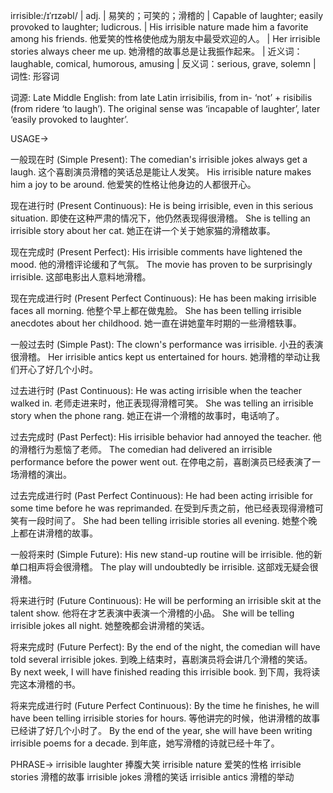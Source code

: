 irrisible:/ɪˈrɪzəbl/ | adj. | 易笑的；可笑的；滑稽的 | Capable of laughter; easily provoked to laughter; ludicrous.  | His irrisible nature made him a favorite among his friends. 他爱笑的性格使他成为朋友中最受欢迎的人。 |  Her irrisible stories always cheer me up. 她滑稽的故事总是让我振作起来。 | 近义词：laughable, comical, humorous, amusing | 反义词：serious, grave, solemn | 词性: 形容词

词源: Late Middle English: from late Latin irrisibilis, from in- ‘not’ + risibilis (from ridere ‘to laugh’).  The original sense was ‘incapable of laughter’, later ‘easily provoked to laughter’.


USAGE->

一般现在时 (Simple Present):
The comedian's irrisible jokes always get a laugh.  这个喜剧演员滑稽的笑话总是能让人发笑。
His irrisible nature makes him a joy to be around. 他爱笑的性格让他身边的人都很开心。

现在进行时 (Present Continuous):
He is being irrisible, even in this serious situation. 即使在这种严肃的情况下，他仍然表现得很滑稽。
She is telling an irrisible story about her cat. 她正在讲一个关于她家猫的滑稽故事。

现在完成时 (Present Perfect):
His irrisible comments have lightened the mood. 他的滑稽评论缓和了气氛。
The movie has proven to be surprisingly irrisible. 这部电影出人意料地滑稽。

现在完成进行时 (Present Perfect Continuous):
He has been making irrisible faces all morning. 他整个早上都在做鬼脸。
She has been telling irrisible anecdotes about her childhood. 她一直在讲她童年时期的一些滑稽轶事。

一般过去时 (Simple Past):
The clown's performance was irrisible. 小丑的表演很滑稽。
Her irrisible antics kept us entertained for hours. 她滑稽的举动让我们开心了好几个小时。

过去进行时 (Past Continuous):
He was acting irrisible when the teacher walked in. 老师走进来时，他正表现得滑稽可笑。
She was telling an irrisible story when the phone rang. 她正在讲一个滑稽的故事时，电话响了。

过去完成时 (Past Perfect):
His irrisible behavior had annoyed the teacher. 他的滑稽行为惹恼了老师。
The comedian had delivered an irrisible performance before the power went out.  在停电之前，喜剧演员已经表演了一场滑稽的演出。


过去完成进行时 (Past Perfect Continuous):
He had been acting irrisible for some time before he was reprimanded. 在受到斥责之前，他已经表现得滑稽可笑有一段时间了。
She had been telling irrisible stories all evening. 她整个晚上都在讲滑稽的故事。

一般将来时 (Simple Future):
His new stand-up routine will be irrisible. 他的新单口相声将会很滑稽。
The play will undoubtedly be irrisible. 这部戏无疑会很滑稽。

将来进行时 (Future Continuous):
He will be performing an irrisible skit at the talent show. 他将在才艺表演中表演一个滑稽的小品。
She will be telling irrisible jokes all night. 她整晚都会讲滑稽的笑话。

将来完成时 (Future Perfect):
By the end of the night, the comedian will have told several irrisible jokes. 到晚上结束时，喜剧演员将会讲几个滑稽的笑话。
By next week, I will have finished reading this irrisible book. 到下周，我将读完这本滑稽的书。


将来完成进行时 (Future Perfect Continuous):
By the time he finishes, he will have been telling irrisible stories for hours. 等他讲完的时候，他讲滑稽的故事已经讲了好几个小时了。
By the end of the year, she will have been writing irrisible poems for a decade. 到年底，她写滑稽的诗就已经十年了。


PHRASE->
irrisible laughter  捧腹大笑
irrisible nature  爱笑的性格
irrisible stories  滑稽的故事
irrisible jokes 滑稽的笑话
irrisible antics 滑稽的举动
